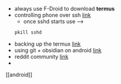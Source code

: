- always use F-Droid to download **termus**
- controlling phone over ssh [link](https://joeprevite.com/ssh-termux-from-computer/)
	- once sshd starts use -->
	```bash
	pkill sshd
	```
- backing up the termux [link](https://wiki.termux.com/wiki/Backing_up_Termux)
- using git + obsidian on android [link](https://lucidhacker.substack.com/p/setting-up-git-syncing-for-obsidian?r=oxefw&utm_campaign=post&utm_medium=web&utm_source=copy)
- reddit community [link](https://www.reddit.com/r/ObsidianMD/comments/oimbiy/does_anyone_use_git_and_android_with_obsidian/)
- 





[[android]]
